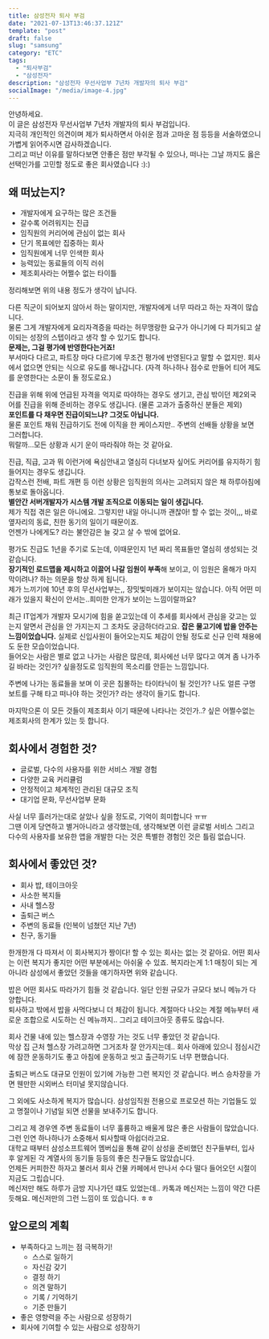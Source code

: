 ```yaml
---
title: 삼성전자 퇴사 부검
date: "2021-07-13T13:46:37.121Z"
template: "post"
draft: false
slug: "samsung"
category: "ETC"
tags:
  - "퇴사부검"
  - "삼성전자"
description: "삼성전자 무선사업부 7년차 개발자의 퇴사 부검"
socialImage: "/media/image-4.jpg"
---
```


안녕하세요. <br/> 이 글은 삼성전자 무선사업부 7년차 개발자의 퇴사 부검입니다.<br/>
지극히 개인적인 의견이며 제가 퇴사하면서 아쉬운 점과 고마운 점 등등을 서술하였으니 가볍게 읽어주시면 감사하겠습니다.<br/>
그리고 떠난 이유를 말하다보면 안좋은 점만 부각될 수 있으나, 떠나는 그날 까지도 옳은 선택인가를 고민할 정도로 좋은 회사였습니다 :):)

## 왜 떠났는지?
* 개발자에게 요구하는 많은 조건들
* 갈수록 어려워지는 진급
* 임직원의 커리어에 관심이 없는 회사 
* 단기 목표에만 집중하는 회사
* 임직원에게 너무 인색한 회사
* 능력있는 동료들의 이직 러쉬
* 제조회사라는 어쩔수 없는 타이틀

정리해보면 위의 내용 정도가 생각이 납니다.

다른 직군이 되어보지 않아서 하는 말이지만, 개발자에게 너무 따라고 하는 자격이 많습니다. <br/>
물론 그게 개발자에게 요리자격증을 따라는 허무맹랑한 요구가 아니기에 다 피가되고 살이되는 성장의 스텝이라고 생각 할 수 있기도 합니다. <br/>
**문제는, 그걸 평가에 반영한다는거죠!**<br/> 
부서마다 다르고, 파트장 마다 다르기에 무조건 평가에 반영된다고 말할 수 없지만. 회사에서 없으면 안되는 식으로 유도를 해나갑니다.
(자격 하나하나 점수로 만들어 티어 제도를 운영한다는 소문이 돌 정도로요.)

진급을 위해 위에 언급된 자격을 억지로 따야하는 경우도 생기고, 관심 밖이던 제2외국어를 진급을 위해 준비하는 경우도 생깁니다.
(물론 고과가 출중하신 분들은 제외)<br/>
**포인트를 다 채우면 진급이되느냐? 그것도 아닙니다.**<br/>
물론 포인트 채워 진급하기도 전에 이직을 한 케이스지만.. 주변의 선배들 상황을 보면 그러합니다. <br/>뭐랄까...모든 상황과 시기 운이 따라줘야 하는 것 같아요. <br/>

진급, 직급, 고과 뭐 이런거에 욕심안내고 열심히 다녀보자 싶어도 커리어를 유지하기 힘들어지는 경우도 생깁니다.<br/>
갑작스런 전배, 파트 개편 등 이런 상황은 임직원의 의사는 고려되지 않은 채 하루아침에 통보로 돌아옵니다.<br/>
**별안간 서버개발자가 시스템 개발 조직으로 이동되는 일이 생깁니다.**<br/>
제가 직접 겪은 일은 아니에요. 그렇지만 내일 아니니까 괜찮아! 할 수 없는 것이,,, 바로 옆자리의 동료, 친한 동기의 일이기 때문이죠.<br/>
언젠가 나에게도? 라는 불안감은 늘 갖고 살 수 밖에 없어요.

평가도 진급도 1년을 주기로 도는데, 이때문인지 1년 짜리 목표들만 열심히 생성되는 것 같습니다.<br/>
**장기적인 로드맵을 제시하고 이끌어 나갈 임원이 부족**해 보이고, 이 임원은 올해가 마지막이려나? 하는 의문을 항상 하게 됩니다.<br/>
제가 느끼기에 10년 후의 무선사업부는,, 장밋빛미래가 보이지는 않습니다. 아직 어떤 미래가 있을지 확신이 안서는..희미한 안개가 보이는 느낌이랄까요?

최근 IT업계가 개발자 모시기에 힘을 쏟고있는데 이 추세를 회사에서 관심을 갖고는 있는지 알면서 관심을 안 가지는지 그 조차도 궁금하더라고요.
**잡은 물고기에 밥을 안주는 느낌이었습니다.** 실제로 신입사원이 들어오는지도 체감이 안될 정도로 신규 인력 채용에도 둔한 모습이었습니다. <br/>
들어오는 사람은 별로 없고 나가는 사람은 많은데, 회사에선 너무 많다고 여겨 좀 나가주길 바라는 것인가? 싶을정도로 임직원의 목소리를 안듣는 느낌입니다.

주변에 나가는 동료들을 보며 이 곳은 침몰하는 타이타닉이 될 것인가? 나도 얼른 구명보트를 구해 타고 떠나야 하는 것인가? 라는 생각이 들기도 합니다.

마지막으론 이 모든 것들이 제조회사 이기 때문에 나타나는 것인가..? 싶은 어쩔수없는 제조회사의 한계가 있는 듯 합니다.

## 회사에서 경험한 것?
* 글로벌, 다수의 사용자를 위한 서비스 개발 경험
* 다양한 교육 커리큘럼
* 안정적이고 체계적인 관리된 대규모 조직
* 대기업 문화, 무선사업부 문화

사실 너무 흘러가는대로 살았나 싶을 정도로, 기억이 희미합니다 ㅠㅠ <br/>
그땐 이게 당연하고 별거아니라고 생각했는데, 생각해보면 이런 글로벌 서비스 그리고 다수의 사용자를 보유한 앱을 개발한 다는 것은 특별한 경험인 것은 틀림 없습니다. <br/>


## 회사에서 좋았던 것?
* 회사 밥, 테이크아웃
* 사소한 복지들
* 사내 헬스장
* 출퇴근 버스
* 주변의 동료들 (인복이 넘쳤던 지난 7년)
* 친구, 동기들

한개한개 다 따져서 이 회사복지가 짱이다! 할 수 있는 회사는 없는 것 같아요. 어떤 회사는 이런 복지가 좋지만 어떤 부분에서는 아쉬울 수 있죠. 
복지라는게 1:1 매칭이 되는 게 아니라 삼성에서 좋았던 것들을 얘기하자면 위와 같습니다.

밥은 어떤 회사도 따라가기 힘들 것 같습니다. 일단 인원 규모가 규모다 보니 메뉴가 다양합니다.<br/>
퇴사하고 밖에서 밥을 사먹다보니 더 체감이 됩니다. 계절마다 나오는 계절 메뉴부터 새로운 조합으로 시도하는 신 메뉴까지.. 그리고 테이크아웃 종류도 많습니다.<br/>

회사 건물 내에 있는 헬스장과 수영장 가는 것도 너무 좋았던 것 같습니다.<br/> 막상 집 근처 헬스장 가려고하면 그거조차 잘 안가지는데.. 회사 아래에 있으니 점심시간에 잠깐 운동하기도 좋고 아침에 운동하고 씻고 출근하기도 너무 편했습니다. 

출퇴근 버스도 대규모 인원이 있기에 가능한 그런 복지인 것 같습니다. 버스 승차장을 가면 웬만한 시외버스 터미널 못지않습니다.

그 외에도 사소하게 복지가 많습니다. 삼성임직원 전용으로 프로모션 하는 기업들도 있고 명절이나 기념일 되면 선물을 보내주기도 합니다.

그리고 제 경우엔 주변 동료들이 너무 훌륭하고 배울게 많은 좋은 사람들이 많았습니다. 그런 인연 하나하나가 소중해서 퇴사할때 아쉽더라고요.<br/>
대학교 때부터 삼성소프트웨어 멤버십을 통해 같이 삼성을 준비했던 친구들부터, 입사 후 알게된 각 계열사의 동기들 등등의 좋은 친구들도 많았습니다.<br/>
언제든 커피한잔 하자고 불러서 회사 건물 카페에서 만나서 수다 떨다 들어오던 시절이 지금도 그립습니다. <br/>
메신저만 해도 하루가 금방 지나가던 떄도 있었는데.. 카톡과 메신저는 느낌이 약간 다른듯해요. 메신저만의 그런 느낌이 또 있습니다. ㅎㅎ 


## 앞으로의 계획
* 부족하다고 느끼는 점 극복하기!
  * 스스로 일하기
  * 자신감 갖기
  * 결정 하기
  * 의견 말하기
  * 기록 / 기억하기
  * 기준 만들기
* 좋은 영향력을 주는 사람으로 성장하기
* 회사에 기여할 수 있는 사람으로 성장하기 
